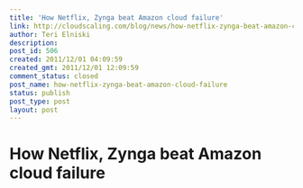 ```yaml
---
title: 'How Netflix, Zynga beat Amazon cloud failure'
link: http://cloudscaling.com/blog/news/how-netflix-zynga-beat-amazon-cloud-failure/
author: Teri Elniski
description: 
post_id: 506
created: 2011/12/01 04:09:59
created_gmt: 2011/12/01 12:09:59
comment_status: closed
post_name: how-netflix-zynga-beat-amazon-cloud-failure
status: publish
post_type: post
layout: post
---
```


# How Netflix, Zynga beat Amazon cloud failure

